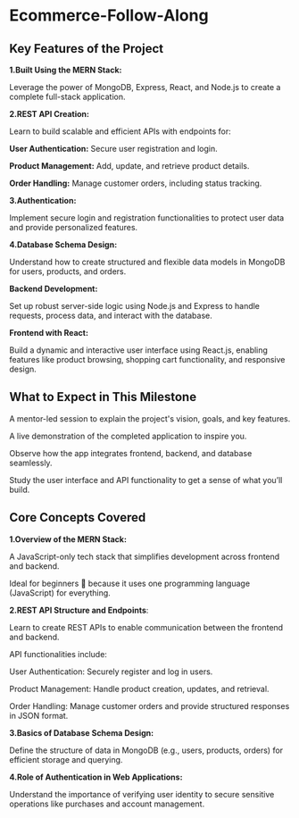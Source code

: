 # Ecommerce-Follow-Along

****Key Features of the Project****
--
**1.Built Using the MERN Stack:**

Leverage the power of MongoDB, Express, React, and Node.js to create a complete full-stack application.

**2.REST API Creation:**

Learn to build scalable and efficient APIs with endpoints for:

**User Authentication:** Secure user registration and login.

**Product Management:** Add, update, and retrieve product details.

**Order Handling:** Manage customer orders, including status tracking.

**3.Authentication:**

Implement secure login and registration functionalities to protect user data and provide personalized features.

**4.Database Schema Design:**

Understand how to create structured and flexible data models in MongoDB for users, products, and orders.

**Backend Development:**

Set up robust server-side logic using Node.js and Express to handle requests, process data, and interact with the database.

**Frontend with React:**

Build a dynamic and interactive user interface using React.js, enabling features like product browsing, shopping cart functionality, and responsive design.

What to Expect in This Milestone
--
A mentor-led session to explain the project's vision, goals, and key features.

A live demonstration of the completed application to inspire you.

Observe how the app integrates frontend, backend, and database seamlessly.

Study the user interface and API functionality to get a sense of what you’ll build.

Core Concepts Covered
--
**1.Overview of the MERN Stack:**

A JavaScript-only tech stack that simplifies development across frontend and backend.

Ideal for beginners 🐣 because it uses one programming language (JavaScript) for everything.

**2.REST API Structure and Endpoints**:

Learn to create REST APIs to enable communication between the frontend and backend.

API functionalities include:

User Authentication: Securely register and log in users.

Product Management: Handle product creation, updates, and retrieval.

Order Handling: Manage customer orders and provide structured responses in JSON format.

**3.Basics of Database Schema Design:**

Define the structure of data in MongoDB (e.g., users, products, orders) for efficient storage and querying.

**4.Role of Authentication in Web Applications:**

Understand the importance of verifying user identity to secure sensitive operations like purchases and account management.
